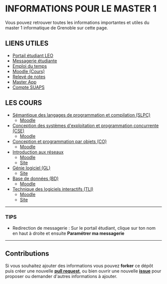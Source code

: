 # INFORMATIONS POUR LE MASTER 1

Vous pouvez retrouver toutes les informations importantes et utiles du master 1 informatique de Grenoble sur cette page.

## LIENS UTILES

* [Portail étudiant LEO](https://leo.univ-grenoble-alpes.fr)
* [Messagerie étudiante](https://webmail.etu.univ-grenoble-alpes.fr)
* [Emploi du temps](http://redirect.univ-grenoble-alpes.fr/ADE_ETUDIANTS_IM2AG)
* [Moodle (Cours)](https://im2ag-moodle.e.ujf-grenoble.fr)
* [Relevé de notes](http://rvn.grenet.fr/uga/)
* [Master App](http://master.skysurf.fr/accueil)
* [Compte SUAPS](https://suaps-mon-compte.univ-grenoble-alpes.fr)

## LES COURS

* [Sémantique des langages de programmation et compilation (SLPC)](SLPC/README.md)
  - [Moodle](https://im2ag-moodle.e.ujf-grenoble.fr/course/view.php?id=243)  
* [Conception des systèmes d'exploitation et programmation concurrente (CSE)](CSE/README.md)
  - [Moodle](https://im2ag-moodle.e.ujf-grenoble.fr/course/view.php?id=104)
* [Conception et programmation par objets (CO)](CO/README.md)
  - [Moodle](https://im2ag-moodle.e.ujf-grenoble.fr/course/view.php?id=204)
* [Introduction aux réseaux](Reseaux/README.md)
  - [Moodle](https://im2ag-moodle.e.ujf-grenoble.fr/course/view.php?id=85)
  - [Site](http://lig-membres.imag.fr/sicard/M1.html)
* [Génie logiciel (GL)](GL/README.md)
  - [Site](http://lig-membres.imag.fr/lalanda/lectures/lectures.php)
* [Base de données (BD)](BD/README.md)
  - [Moodle](https://im2ag-moodle.e.ujf-grenoble.fr/course/view.php?id=67)
* [Technique des logiciels interactifs (TLI)](TLI/README.md)
  - [Moodle](https://im2ag-moodle.e.ujf-grenoble.fr/course/view.php?id=264)
  - [Site](http://iihm.imag.fr/blanch/ens/2016-2017/M1/TLI/)

***

### TIPS
* Redirection de messagerie : Sur le portail étudiant, clique sur ton nom en haut à droite et ensuite **Paramétrer ma messagerie**

***

## Contributions

Si vous souhaitez ajouter des informations vous pouvez **forker** ce dépôt puis créer une nouvelle [**pull request**](https://github.com/Plinz/IM2AG_M1_Info/compare), ou bien ouvrir une nouvelle [**issue**](https://github.com/Plinz/IM2AG_M1_Info/issues/new) pour proposer ou demander d'autres informations à ajouter.
